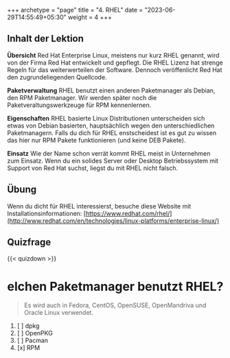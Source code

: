 +++
archetype = "page"
title = "4. RHEL"
date = "2023-06-29T14:55:49+05:30"
weight = 4
+++

## Inhalt der Lektion

**Übersicht**
Red Hat Enterprise Linux, meistens nur kurz RHEL genannt, wird von der Firma Red Hat entwickelt und gepflegt. Die RHEL Lizenz hat strenge Regeln für das weiterwerteilen der Software. Dennoch veröffenlicht Red Hat den zugrundeliegenden Quellcode.

**Paketverwaltung**
RHEL benutzt einen anderen Paketmanager als Debian, den RPM Paketmanager. Wir werden später noch die Paketveraltungswerkzeuge für RPM kennenlernen.

**Eigenschaften**
RHEL basierte Linux Distributionen unterscheiden sich etwas von Debian basierten, hauptsächlich wegen den unterschiedlichen Paketmanagern. Falls du dich für RHEL enstscheidest ist es gut zu wissen das hier nur RPM Pakete funktionieren (und keine DEB Pakete).

**Einsatz**
Wie der Name schon verrät kommt RHEL meist in Unternehmen zum Einsatz. Wenn du ein solides Server oder Desktop Betriebssystem mit Support von Red Hat suchst, liegst du mit RHEL nicht falsch.

## Übung

Wenn du dicht für RHEL interessierst, besuche diese Website mit Installationsinformationen: [https://www.redhat.com/rhel/](http://www.redhat.com/en/technologies/linux-platforms/enterprise-linux/)

## Quizfrage

{{< quizdown >}}

# elchen Paketmanager benutzt RHEL?

> Es wird auch in Fedora, CentOS, OpenSUSE, OpenMandriva und Oracle Linux verwendet.

1. [ ] dpkg
1. [ ] OpenPKG
1. [ ] Pacman
1. [x] RPM